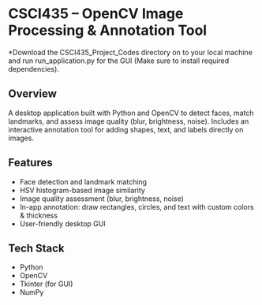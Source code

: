 # CSCI435 – OpenCV Image Processing & Annotation Tool

*Download the CSCI435_Project_Codes directory on to your local machine and run run_application.py for the GUI (Make sure to install required dependencies). 

## Overview
A desktop application built with Python and OpenCV to detect faces, match landmarks, and assess image quality (blur, brightness, noise). Includes an interactive annotation tool for adding shapes, text, and labels directly on images.

## Features
- Face detection and landmark matching
- HSV histogram-based image similarity
- Image quality assessment (blur, brightness, noise)
- In-app annotation: draw rectangles, circles, and text with custom colors & thickness
- User-friendly desktop GUI

## Tech Stack
- Python
- OpenCV
- Tkinter (for GUI)
- NumPy
